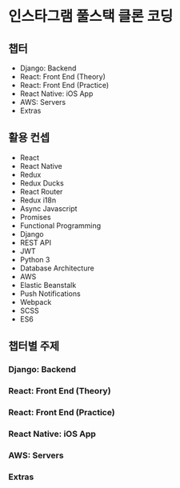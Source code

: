 # 인스타그램 풀스택 클론 코딩

## 챕터
* Django: Backend
* React: Front End (Theory)
* React: Front End (Practice)
* React Native: iOS App
* AWS: Servers
* Extras

## 활용 컨셉
* React
* React Native
* Redux
* Redux Ducks
* React Router
* Redux i18n
* Async Javascript
* Promises
* Functional Programming
* Django
* REST API
* JWT
* Python 3
* Database Architecture
* AWS
* Elastic Beanstalk
* Push Notifications
* Webpack
* SCSS
* ES6

## 챕터별 주제

### Django: Backend

### React: Front End (Theory)

### React: Front End (Practice)

### React Native: iOS App

### AWS: Servers

### Extras
